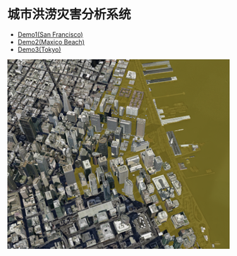 # 城市洪涝灾害分析系统

- [Demo1(San Francisco)](https://ni1o1.github.io/FloodVisualization/FloodSF/build/)
- [Demo2(Maxico Beach)](https://ni1o1.github.io/FloodVisualization/FloodFL/build/)
- [Demo3(Tokyo)](https://ni1o1.github.io/FloodVisualization/FloodJP2/build/)

![1654746572206](image/README/1654746572206.png)
